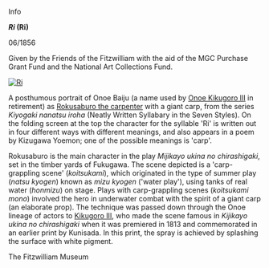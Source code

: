 Info

**_Ri_ (Ri)**

06/1856

Given by the Friends of the Fitzwilliam with the aid of the MGC Purchase Grant Fund and the National Art Collections Fund.

[![Ri](P.71-1999.jpg)](KUN/kunp71.htm)

A posthumous portrait of Onoe Baiju (a name used by [Onoe Kikugoro III](/exhibition/group-16-part-1) in retirement) as [Rokusaburo the carpenter](KUN/kunp72.htm) with a giant carp, from the series _Kiyogaki nanatsu iroha_ (Neatly Written Syllabary in the Seven Styles). On the folding screen at the top the character for the syllable 'Ri' is written out in four different ways with different meanings, and also appears in a poem by Kizugawa Yoemon; one of the possible meanings is 'carp'.

Rokusaburo is the main character in the play _Mijikayo ukina no chirashigaki_, set in the timber yards of Fukugawa. The scene depicted is a 'carp-grappling scene' (_koitsukami_), which originated in the type of summer play (_natsu kyogen_) known as _mizu kyogen_ ('water play'), using tanks of real water (_honmizu_) on stage. Plays with carp-grappling scenes (_koitsukami_ _mono_) involved the hero in underwater combat with the spirit of a giant carp (an elaborate prop). The technique was passed down through the Onoe lineage of actors to [Kikugoro III](/exhibition/group-16-part-1), who made the scene famous in _Kijikayo ukina no chirashigaki_ when it was premiered in 1813 and commemorated in an earlier print by Kunisada. In this print, the spray is achieved by splashing the surface with white pigment.


The Fitzwilliam Museum
